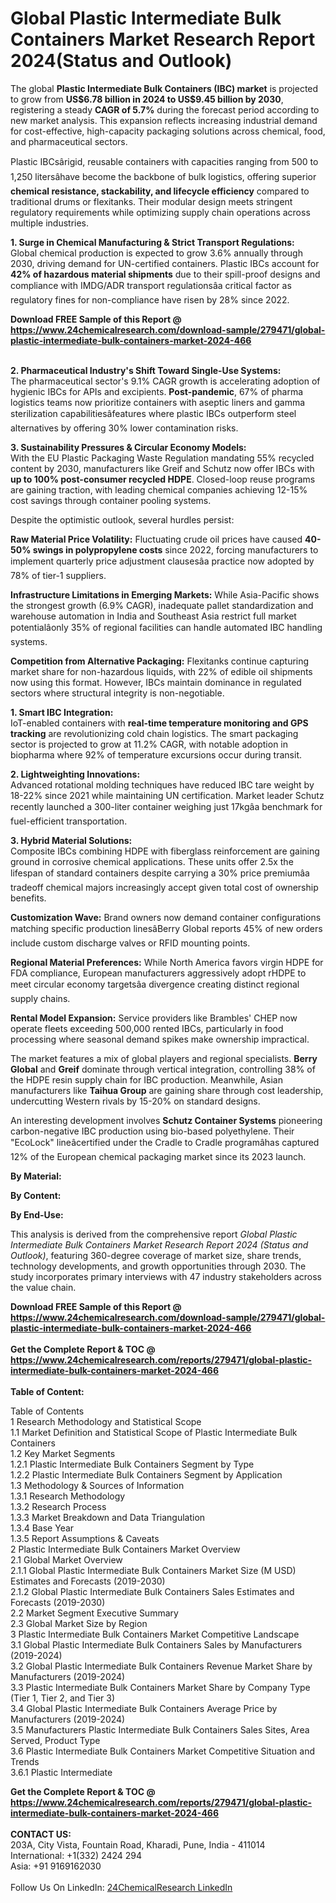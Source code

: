 <h1>Global Plastic Intermediate Bulk Containers Market Research Report 2024(Status and Outlook)</h1><p>The global <strong>Plastic Intermediate Bulk Containers (IBC) market</strong> is projected to grow from <strong>US$6.78 billion in 2024 to US$9.45 billion by 2030</strong>, registering a steady <strong>CAGR of 5.7%</strong> during the forecast period according to new market analysis. This expansion reflects increasing industrial demand for cost-effective, high-capacity packaging solutions across chemical, food, and pharmaceutical sectors.</p><p>Plastic IBCsârigid, reusable containers with capacities ranging from 500 to 1,250 litersâhave become the backbone of bulk logistics, offering superior <strong>chemical resistance, stackability, and lifecycle efficiency</strong> compared to traditional drums or flexitanks. Their modular design meets stringent regulatory requirements while optimizing supply chain operations across multiple industries.</p><p><strong>1. Surge in Chemical Manufacturing &amp; Strict Transport Regulations:</strong><br>
Global chemical production is expected to grow 3.6% annually through 2030, driving demand for UN-certified containers. Plastic IBCs account for <strong>42% of hazardous material shipments</strong> due to their spill-proof designs and compliance with IMDG/ADR transport regulationsâa critical factor as regulatory fines for non-compliance have risen by 28% since 2022.</p><div><b>Download FREE Sample of this Report @ 
            <a href="https://www.24chemicalresearch.com/download-sample/279471/global-plastic-intermediate-bulk-containers-market-2024-466">
            https://www.24chemicalresearch.com/download-sample/279471/global-plastic-intermediate-bulk-containers-market-2024-466</a></b></div><br><p><strong>2. Pharmaceutical Industry's Shift Toward Single-Use Systems:</strong><br>
The pharmaceutical sector's 9.1% CAGR growth is accelerating adoption of hygienic IBCs for APIs and excipients. <strong>Post-pandemic</strong>, 67% of pharma logistics teams now prioritize containers with aseptic liners and gamma sterilization capabilitiesâfeatures where plastic IBCs outperform steel alternatives by offering 30% lower contamination risks.</p><p><strong>3. Sustainability Pressures &amp; Circular Economy Models:</strong><br>
With the EU Plastic Packaging Waste Regulation mandating 55% recycled content by 2030, manufacturers like Greif and Schutz now offer IBCs with <strong>up to 100% post-consumer recycled HDPE</strong>. Closed-loop reuse programs are gaining traction, with leading chemical companies achieving 12-15% cost savings through container pooling systems.</p><p>Despite the optimistic outlook, several hurdles persist:</p><p><strong>Raw Material Price Volatility:</strong> Fluctuating crude oil prices have caused <strong>40-50% swings in polypropylene costs</strong> since 2022, forcing manufacturers to implement quarterly price adjustment clausesâa practice now adopted by 78% of tier-1 suppliers.</p><p><strong>Infrastructure Limitations in Emerging Markets:</strong> While Asia-Pacific shows the strongest growth (6.9% CAGR), inadequate pallet standardization and warehouse automation in India and Southeast Asia restrict full market potentialâonly 35% of regional facilities can handle automated IBC handling systems.</p><p><strong>Competition from Alternative Packaging:</strong> Flexitanks continue capturing market share for non-hazardous liquids, with 22% of edible oil shipments now using this format. However, IBCs maintain dominance in regulated sectors where structural integrity is non-negotiable.</p><p><strong>1. Smart IBC Integration:</strong><br>
IoT-enabled containers with <strong>real-time temperature monitoring and GPS tracking</strong> are revolutionizing cold chain logistics. The smart packaging sector is projected to grow at 11.2% CAGR, with notable adoption in biopharma where 92% of temperature excursions occur during transit.</p><p><strong>2. Lightweighting Innovations:</strong><br>
Advanced rotational molding techniques have reduced IBC tare weight by 18-22% since 2021 while maintaining UN certification. Market leader Schutz recently launched a 300-liter container weighing just 17kgâa benchmark for fuel-efficient transportation.</p><p><strong>3. Hybrid Material Solutions:</strong><br>
Composite IBCs combining HDPE with fiberglass reinforcement are gaining ground in corrosive chemical applications. These units offer 2.5x the lifespan of standard containers despite carrying a 30% price premiumâa tradeoff chemical majors increasingly accept given total cost of ownership benefits.</p><p><strong>Customization Wave:</strong> Brand owners now demand container configurations matching specific production linesâBerry Global reports 45% of new orders include custom discharge valves or RFID mounting points.</p><p><strong>Regional Material Preferences:</strong> While North America favors virgin HDPE for FDA compliance, European manufacturers aggressively adopt rHDPE to meet circular economy targetsâa divergence creating distinct regional supply chains.</p><p><strong>Rental Model Expansion:</strong> Service providers like Brambles' CHEP now operate fleets exceeding 500,000 rented IBCs, particularly in food processing where seasonal demand spikes make ownership impractical.</p><p>The market features a mix of global players and regional specialists. <strong>Berry Global</strong> and <strong>Greif</strong> dominate through vertical integration, controlling 38% of the HDPE resin supply chain for IBC production. Meanwhile, Asian manufacturers like <strong>Taihua Group</strong> are gaining share through cost leadership, undercutting Western rivals by 15-20% on standard designs.</p><p>An interesting development involves <strong>Schutz Container Systems</strong> pioneering carbon-negative IBC production using bio-based polyethylene. Their "EcoLock" lineâcertified under the Cradle to Cradle programâhas captured 12% of the European chemical packaging market since its 2023 launch.</p><p><strong>By Material:</strong></p><p><strong>By Content:</strong></p><p><strong>By End-Use:</strong></p><p>This analysis is derived from the comprehensive report <em>Global Plastic Intermediate Bulk Containers Market Research Report 2024 (Status and Outlook)</em>, featuring 360-degree coverage of market size, share trends, technology developments, and growth opportunities through 2030. The study incorporates primary interviews with 47 industry stakeholders across the value chain.</p><div><b>Download FREE Sample of this Report @ 
            <a href="https://www.24chemicalresearch.com/download-sample/279471/global-plastic-intermediate-bulk-containers-market-2024-466">
            https://www.24chemicalresearch.com/download-sample/279471/global-plastic-intermediate-bulk-containers-market-2024-466</a></b></div><br><div><b>Get the Complete Report & TOC @ 
            <a href="https://www.24chemicalresearch.com/reports/279471/global-plastic-intermediate-bulk-containers-market-2024-466">
            https://www.24chemicalresearch.com/reports/279471/global-plastic-intermediate-bulk-containers-market-2024-466</a></b></div><br>
            <b>Table of Content:</b><p>Table of Contents<br />
 1 Research Methodology and Statistical Scope<br />
 1.1 Market Definition and Statistical Scope of Plastic Intermediate Bulk Containers<br />
 1.2 Key Market Segments<br />
 1.2.1 Plastic Intermediate Bulk Containers Segment by Type<br />
 1.2.2 Plastic Intermediate Bulk Containers Segment by Application<br />
 1.3 Methodology & Sources of Information<br />
 1.3.1 Research Methodology<br />
 1.3.2 Research Process<br />
 1.3.3 Market Breakdown and Data Triangulation<br />
 1.3.4 Base Year<br />
 1.3.5 Report Assumptions & Caveats<br />
 2 Plastic Intermediate Bulk Containers Market Overview<br />
 2.1 Global Market Overview<br />
 2.1.1 Global Plastic Intermediate Bulk Containers Market Size (M USD) Estimates and Forecasts (2019-2030)<br />
 2.1.2 Global Plastic Intermediate Bulk Containers Sales Estimates and Forecasts (2019-2030)<br />
 2.2 Market Segment Executive Summary<br />
 2.3 Global Market Size by Region<br />
 3 Plastic Intermediate Bulk Containers Market Competitive Landscape<br />
 3.1 Global Plastic Intermediate Bulk Containers Sales by Manufacturers (2019-2024)<br />
 3.2 Global Plastic Intermediate Bulk Containers Revenue Market Share by Manufacturers (2019-2024)<br />
 3.3 Plastic Intermediate Bulk Containers Market Share by Company Type (Tier 1, Tier 2, and Tier 3)<br />
 3.4 Global Plastic Intermediate Bulk Containers Average Price by Manufacturers (2019-2024)<br />
 3.5 Manufacturers Plastic Intermediate Bulk Containers Sales Sites, Area Served, Product Type<br />
 3.6 Plastic Intermediate Bulk Containers Market Competitive Situation and Trends<br />
 3.6.1 Plastic Intermediate </p><div><b>Get the Complete Report & TOC @ 
            <a href="https://www.24chemicalresearch.com/reports/279471/global-plastic-intermediate-bulk-containers-market-2024-466">
            https://www.24chemicalresearch.com/reports/279471/global-plastic-intermediate-bulk-containers-market-2024-466</a></b></div><br><b>CONTACT US:</b><br>
            203A, City Vista, Fountain Road, Kharadi, Pune, India - 411014<br>
            International: +1(332) 2424 294<br>
            Asia: +91 9169162030 <br><br>
            Follow Us On LinkedIn: <a href="https://www.linkedin.com/company/24chemicalresearch/">24ChemicalResearch LinkedIn</a>